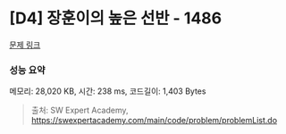 # [D4] 장훈이의 높은 선반 - 1486 

[문제 링크](https://swexpertacademy.com/main/code/problem/problemDetail.do?contestProbId=AV2b7Yf6ABcBBASw) 

### 성능 요약

메모리: 28,020 KB, 시간: 238 ms, 코드길이: 1,403 Bytes



> 출처: SW Expert Academy, https://swexpertacademy.com/main/code/problem/problemList.do
